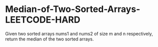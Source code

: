 # Median-of-Two-Sorted-Arrays-LEETCODE-HARD
Given two sorted arrays nums1 and nums2 of size m and n respectively, return the median of the two sorted arrays.
